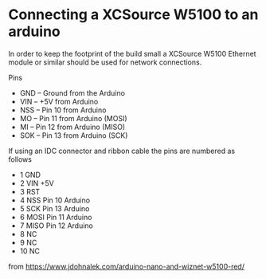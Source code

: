 # Connecting a XCSource W5100 to an arduino

In order to keep the footprint of the
build small a XCSource W5100 Ethernet 
module or similar should be used for 
network connections. 

Pins
- GND – Ground from the Arduino
- VIN – +5V from Arduino
- NSS – Pin 10 from Arduino
- MO – Pin 11 from Arduino (MOSI)
- MI – Pin 12 from Arduino (MISO)
- SOK – Pin 13 from Arduino (SCK)

If using an IDC connector and ribbon cable the pins are numbered as follows

- 1 GND
- 2 VIN +5V
- 3 RST
- 4 NSS     Pin 10 Arduino
- 5 SCK     Pin 13 Arduino
- 6 MOSI    Pin 11 Arduino
- 7 MISO    Pin 12 Arduino
- 8 NC
- 9 NC
- 10 NC

from https://www.jdohnalek.com/arduino-nano-and-wiznet-w5100-red/
